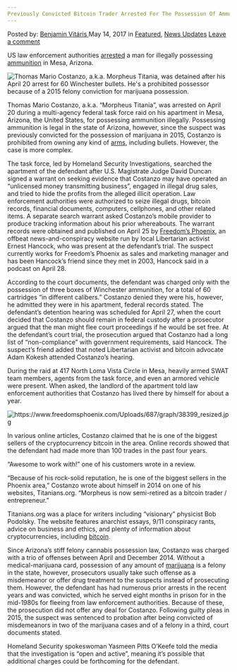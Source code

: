 ```yaml
---
Previously Convicted Bitcoin Trader Arrested For The Possession Of Ammunition In The US
---
```

<article class="post-listing post-19863 post type-post status-publish format-standard has-post-thumbnail hentry  tag-ammunition tag-bitcoin tag-convicted tag-possession tag-previously tag-trader">
    <div class="post-inner">
        <span>Posted by: <a href="https://www.deepdotweb.com/author/benjaminvi/" title="">Benjamin Vitáris </a></span>
    <span>May 14, 2017</span>
    <span>in <a href="https://www.deepdotweb.com/category/deepdot-news/" rel="category tag">Featured</a>, <a href="https://www.deepdotweb.com/category/news-updates/" rel="category tag">News Updates</a></span>
    <span><a href="https://www.deepdotweb.com/2017/05/14/previously-convicted-bitcoin-trader-arrested-possession-ammunition-us/#respond">Leave a comment</a></span>
    </p>
    <div class="clear"></div>
    <div class="entry">
    <p>US law enforcement authorities <a href="http://www.phoenixnewtimes.com/news/feds-raid-home-of-arizona-bitcoin-trader-morpheus-titania-make-arrest-for-bullets-9276771">arrested</a> a man for illegally possessing <a href="https://www.deepdotweb.com/2016/11/11/berlin-police-arrest-33-year-old-buying-shotgun-ammunition-darknet/">ammunition</a> in Mesa, Arizona.</p>
    <p><img class="wp-image-19870 aligncenter" src="https://www.deepdotweb.com/wp-content/uploads/2017/05/thomas-mario-costanzo-a-k-a-morpheus-titania-wa.jpeg" alt="Thomas Mario Costanzo, a.k.a. Morpheus Titania, was detained after his April 20 arrest for 60 Winchester bullets. He's a prohibited possessor because of a 2015 felony conviction for marijuana possession." srcset="https://www.deepdotweb.com/wp-content/uploads/2017/05/thomas-mario-costanzo-a-k-a-morpheus-titania-wa.jpeg 300w, https://www.deepdotweb.com/wp-content/uploads/2017/05/thomas-mario-costanzo-a-k-a-morpheus-titania-wa-240x300.jpeg 240w" sizes="(max-width: 300px) 100vw, 300px" /></p>
    <p><a id="post-19863-_gjdgxs"></a> Thomas Mario Costanzo, a.k.a. “Morpheus Titania”, was arrested on April 20 during a multi-agency federal task force raid on his apartment in Mesa, Arizona, the United States, for possessing ammunition illegally. Possessing ammunition is legal in the state of Arizona, however, since the suspect was previously convicted for the possession of marijuana in 2015, Costanzo is prohibited from owning any kind of <a href="https://www.deepdotweb.com/tag/arms/">arms</a>, including bullets. However, the case is more complex.</p>
    <p>The task force, led by Homeland Security Investigations, searched the apartment of the defendant after U.S. Magistrate Judge David Duncan signed a warrant on seeking evidence that Costanzo may have operated an &#8220;unlicensed money transmitting business”, engaged in illegal drug sales, and tried to hide the profits from the alleged illicit operation. Law enforcement authorities were authorized to seize illegal drugs, bitcoin records, financial documents, computers, cellphones, and other related items. A separate search warrant asked Costanzo&#8217;s mobile provider to produce tracking information about his prior whereabouts. The warrant records were obtained and published on April 25 by <a href="https://www.freedomsphoenix.com/Article/216911-2017-04-25-update-on-morhpeus-titania-aka-thomas-costanzo-arrested-4-20.htm">Freedom&#8217;s Phoenix</a>, an offbeat news-and-conspiracy website run by local Libertarian activist Ernest Hancock, who was present at the defendant’s trial. The suspect currently works for Freedom&#8217;s Phoenix as sales and marketing manager and has been Hancock&#8217;s friend since they met in 2003, Hancock said in a podcast on April 28.</p>
    <p>According to the court documents, the defendant was charged only with the possession of three boxes of Winchester ammunition, for a total of 60 cartridges &#8220;in different calibers.&#8221; Costanzo denied they were his, however, he admitted they were in his apartment, federal records stated. The defendant’s detention hearing was scheduled for April 27, when the court decided that Costanzo should remain in federal custody after a prosecutor argued that the man might flee court proceedings if he would be set free. At the defendant’s court trial, the prosecution argued that Costanzo had a long list of “non-compliance” with government requirements, said Hancock. The suspect’s friend added that noted Libertarian activist and bitcoin advocate Adam Kokesh attended Costanzo’s hearing.</p>
    <p>During the raid at 417 North Loma Vista Circle in Mesa, heavily armed SWAT team members, agents from the task force, and even an armored vehicle were present. When asked, the landlord of the apartment told law enforcement authorities that Costanzo has lived there by himself for about a year.</p>
    <p><img class="wp-image-19871 aligncenter" src="https://www.deepdotweb.com/wp-content/uploads/2017/05/https-www-freedomsphoenix-com-uploads-687-graph-.jpeg" alt="https://www.freedomsphoenix.com/Uploads/687/graph/38399_resized.jpg" srcset="https://www.deepdotweb.com/wp-content/uploads/2017/05/https-www-freedomsphoenix-com-uploads-687-graph-.jpeg 600w, https://www.deepdotweb.com/wp-content/uploads/2017/05/https-www-freedomsphoenix-com-uploads-687-graph--225x300.jpeg 225w" sizes="(max-width: 600px) 100vw, 600px" /></p>
    <p>In various online articles, Costanzo claimed that he is one of the biggest sellers of the cryptocurrency bitcoin in the area. Online records showed that the defendant had made more than 100 trades in the past four years.</p>
    <p>&#8220;Awesome to work with!&#8221; one of his customers wrote in a review.</p>
    <p>&#8220;Because of his rock-solid reputation, he is one of the biggest sellers in the Phoenix area,&#8221; Costanzo wrote about himself in 2014 on one of his websites, Titanians.org. &#8220;Morpheus is now semi-retired as a bitcoin trader / entrepreneur.&#8221;</p>
    <p>Titanians.org was a place for writers including &#8220;visionary&#8221; physicist Bob Podolsky. The website features anarchist essays, 9/11 conspiracy rants, advice on business and ethics, and plenty of information about cryptocurrencies, including <a href="https://www.deepdotweb.com/2017/04/27/bitcoin-blockchain-truly-trusted-computing/">bitcoin</a>.</p>
    <p>Since Arizona&#8217;s stiff felony cannabis possession law, Costanzo was charged with a trio of offenses between April and December 2014. Without a medical-marijuana card, possession of any amount of <a href="https://www.deepdotweb.com/2017/04/17/four-admit-guilt-marijuana-conspiracy/">marijuana</a> is a felony in the state, however, prosecutors usually take such offense as a misdemeanor or offer drug treatment to the suspects instead of prosecuting them. However, the defendant has had numerous prior arrests in the recent years and was convicted, which he served eight months in prison for in the mid-1980s for fleeing from law enforcement authorities. Because of these, the prosecution did not offer any deal for Costanzo. Following guilty pleas in 2015, the suspect was sentenced to probation after being convicted of misdemeanors in two of the marijuana cases and of a felony in a third, court documents stated.</p>
    <p>Homeland Security spokeswoman Yasmeen Pitts O&#8217;Keefe told the media that the investigation is &#8220;open and active&#8221;, meaning it&#8217;s possible that additional charges could be forthcoming for the defendant.</p>
    </div>
    <span style="display:none"><a href="https://www.deepdotweb.com/tag/ammunition/" rel="tag">ammunition</a> <a href="https://www.deepdotweb.com/tag/arrested/" rel="tag">arrested</a> <a href="https://www.deepdotweb.com/tag/bitcoin/" rel="tag">bitcoin</a> <a href="https://www.deepdotweb.com/tag/convicted/" rel="tag">convicted</a> <a href="https://www.deepdotweb.com/tag/possession/" rel="tag">possession</a> <a href="https://www.deepdotweb.com/tag/previously/" rel="tag">previously</a> <a href="https://www.deepdotweb.com/tag/trader/" rel="tag">trader</a></span> <span style="display:none" class="updated">2017-05-14</span>
    <div style="display:none" class="vcard author" itemprop="author" itemscope itemtype="http://schema.org/Person"><strong class="fn" itemprop="name"><a href="https://www.deepdotweb.com/author/benjaminvi/" title="Posts by Benjamin Vitáris" rel="author">Benjamin Vitáris</a></strong></div>
    </div>
</article>

